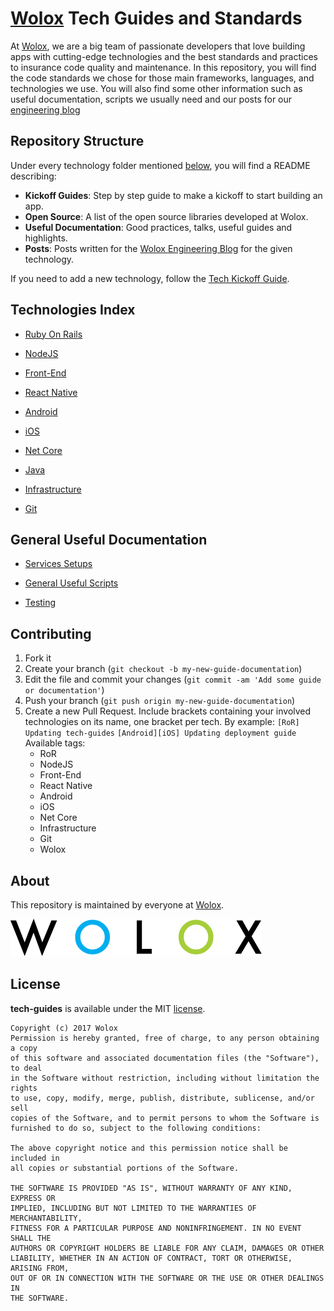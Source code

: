 # [Wolox](https://wolox.co) Tech Guides and Standards

At [Wolox](https://wolox.co), we are a big team of passionate developers that love building apps with cutting-edge technologies and the best standards and practices to insurance code quality and maintenance. In this repository, you will find the code standards we chose for those main frameworks, languages, and technologies we use. You will also find some other information such as useful documentation, scripts we usually need and our posts for our [engineering blog](http://eng.wolox.co)

## Repository Structure

Under every technology folder mentioned [below](#technologies-index), you will find a README describing:

- **Kickoff Guides**: Step by step guide to make a kickoff to start building an app.
- **Open Source**: A list of the open source libraries developed at Wolox.
- **Useful Documentation**: Good practices, talks, useful guides and highlights.
- **Posts**: Posts written for the [Wolox Engineering Blog](http://eng.wolox.co) for the given technology.

If you need to add a new technology, follow the [Tech Kickoff Guide](./templates/docs/tech_kickoff.md).

## Technologies Index

- [Ruby On Rails](./ruby-on-rails/README.md)

- [NodeJS](./nodejs/README.md)

- [Front-End](./frontend/README.md)

- [React Native](./react-native/README.md)

- [Android](./android/README.md)

- [iOS](./iOS/README.md)

- [Net Core](./net-core/README.md)

- [Java](./java/README.md)

- [Infrastructure](./infrastructure/README.md)

- [Git](./git/README.md)

## General Useful Documentation

- [Services Setups](./services-setups/README.md)

- [General Useful Scripts](./useful-scripts/README.md)

- [Testing](./testing/README.md)

## Contributing

1. Fork it
2. Create your branch (`git checkout -b my-new-guide-documentation`)
3. Edit the file and commit your changes (`git commit -am 'Add some guide or documentation'`)
4. Push your branch (`git push origin my-new-guide-documentation`)
5. Create a new Pull Request.
   Include brackets containing your involved technologies on its name, one bracket per tech.
   By example:
   `[RoR] Updating tech-guides`
   `[Android][iOS] Updating deployment guide`
   Available tags:
     *  RoR
     *  NodeJS
     *  Front-End
     *  React Native
     *  Android
     *  iOS
     *  Net Core
     *  Infrastructure
     *  Git
     *  Wolox

## About

This repository is maintained by everyone at  [Wolox](https://wolox.co).

![Wolox](https://raw.githubusercontent.com/Wolox/press-kit/master/logos/logo_banner.png)

## License

**tech-guides** is available under the MIT [license](https://raw.githubusercontent.com/Wolox/wor-authentication/master/LICENSE.md).

    Copyright (c) 2017 Wolox
    Permission is hereby granted, free of charge, to any person obtaining a copy
    of this software and associated documentation files (the "Software"), to deal
    in the Software without restriction, including without limitation the rights
    to use, copy, modify, merge, publish, distribute, sublicense, and/or sell
    copies of the Software, and to permit persons to whom the Software is
    furnished to do so, subject to the following conditions:

    The above copyright notice and this permission notice shall be included in
    all copies or substantial portions of the Software.

    THE SOFTWARE IS PROVIDED "AS IS", WITHOUT WARRANTY OF ANY KIND, EXPRESS OR
    IMPLIED, INCLUDING BUT NOT LIMITED TO THE WARRANTIES OF MERCHANTABILITY,
    FITNESS FOR A PARTICULAR PURPOSE AND NONINFRINGEMENT. IN NO EVENT SHALL THE
    AUTHORS OR COPYRIGHT HOLDERS BE LIABLE FOR ANY CLAIM, DAMAGES OR OTHER
    LIABILITY, WHETHER IN AN ACTION OF CONTRACT, TORT OR OTHERWISE, ARISING FROM,
    OUT OF OR IN CONNECTION WITH THE SOFTWARE OR THE USE OR OTHER DEALINGS IN
    THE SOFTWARE.
